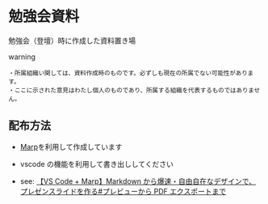 # 勉強会資料

勉強会（登壇）時に作成した資料置き場

warning
```
・所属組織い関しては、資料作成時のものです。必ずしも現在の所属でない可能性があります。
・ここに示された意見はわたし個人のものであり、所属する組織を代表するものではありません。
```

## 配布方法

- [Marp](https://yhatt.github.io/marp/)を利用して作成しています
- vscode の機能を利用して書き出ししてください

- see: [【VS Code + Marp】Markdown から爆速・自由自在なデザインで、プレゼンスライドを作る#プレビューから PDF エクスポートまで](https://qiita.com/tomo_makes/items/aafae4021986553ae1d8#%E3%83%97%E3%83%AC%E3%83%93%E3%83%A5%E3%83%BC%E3%81%8B%E3%82%89pdf%E3%82%A8%E3%82%AF%E3%82%B9%E3%83%9D%E3%83%BC%E3%83%88%E3%81%BE%E3%81%A7)
